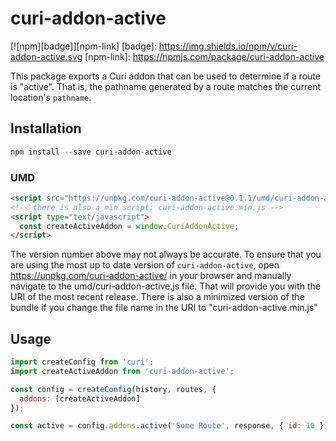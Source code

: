 # curi-addon-active

[![npm][badge]][npm-link]
[badge]: https://img.shields.io/npm/v/curi-addon-active.svg
[npm-link]: https://npmjs.com/package/curi-addon-active

This package exports a Curi addon that can be used to determine if a route is "active". That is, the pathname generated by a route matches the current location's `pathname`.

## Installation

```js
npm install --save curi-addon-active
```

### UMD

```html
<script src="https://unpkg.com/curi-addon-active@0.1.1/umd/curi-addon-active.js"></script>
<!-- there is also a min script: curi-addon-active.min.js -->
<script type="text/javascript">
  const createActiveAddon = window.CuriAddonActive;
</script>
```

The version number above may not always be accurate. To ensure that you are using the most
up to date version of `curi-addon-active`, open https://unpkg.com/curi-addon-active/ in your
browser and manually navigate to the umd/curi-addon-active.js file. That will provide you
with the URI of the most recent release. There is also a minimized version of the bundle
if you change the file name in the URI to "curi-addon-active.min.js"

## Usage

```js
import createConfig from 'curi';
import createActiveAddon from 'curi-addon-active';

const config = createConfig(history, routes, {
  addons: [createActiveAddon]
});

const active = config.addons.active('Some Route', response, { id: 10 });
```
